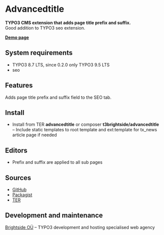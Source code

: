 # Advancedtitle

**TYPO3 CMS extension that adds page title prefix and suffix.**
<br />Good addition to TYPO3 seo extension.

**[Demo page](https://microtemplate.t3brightside.com/)**

## System requirements

- TYPO3 8.7 LTS, since 0.2.0 only TYPO3 9.5 LTS
- seo

## Features

Adds page title prefix and suffix field to the SEO tab.

## Install
- Install from TER **advancedtitle** or composer **t3brightside/advancedtitle**
– Include static templates to root template and ext:template for tx_news article page if needed

## Editors
- Prefix and suffix are applied to all sub pages

## Sources

- [GitHub](https://github.com/t3brightside/advancedtitle)
- [Packagist](https://packagist.org/packages/t3brightside/advancedtitle)
- [TER](https://extensions.typo3.org/extension/advancedtitle/)

## Development and maintenance

[Brightside OÜ](https://t3brightside.com/) – TYPO3 development and hosting specialised web agency
